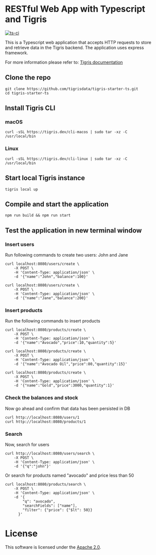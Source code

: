 # RESTful Web App with Typescript and Tigris

[![ts-ci](https://github.com/tigrisdata/tigris-starter-ts/actions/workflows/ts-ci.yml/badge.svg?branch=main)](https://github.com/tigrisdata/tigris-starter-ts/actions/workflows/ts-ci.yml)

This is a Typescript web application that accepts HTTP requests to store and
retrieve data in the Tigris backend. The application uses express framework.

For more information please refer to: [Tigris documentation](https://docs.tigrisdata.com)

## Clone the repo

```shell
git clone https://github.com/tigrisdata/tigris-starter-ts.git
cd tigris-starter-ts
```

## Install Tigris CLI

### macOS
```shell
curl -sSL https://tigris.dev/cli-macos | sudo tar -xz -C /usr/local/bin
```

### Linux
```shell
curl -sSL https://tigris.dev/cli-linux | sudo tar -xz -C /usr/local/bin
```

## Start local Tigris instance
```shell
tigris local up
```

## Compile and start the application
```shell
npm run build && npm run start
```

## Test the application in new terminal window

### Insert users

Run following commands to create two users: John and Jane

```shell
curl localhost:8080/users/create \
    -X POST \
    -H 'Content-Type: application/json' \
    -d '{"name":"John","balance":100}'
    
curl localhost:8080/users/create \
    -X POST \
    -H 'Content-Type: application/json' \
    -d '{"name":"Jane","balance":200}'
```

### Insert products

Run the following commands to insert products

```shell
curl localhost:8080/products/create \
    -X POST \
    -H 'Content-Type: application/json' \
    -d '{"name":"Avocado","price":10,"quantity":5}'

curl localhost:8080/products/create \
    -X POST \
    -H 'Content-Type: application/json' \
    -d '{"name":"Avocado Oil","price":80,"quantity":15}'
    
curl localhost:8080/products/create \
    -X POST \
    -H 'Content-Type: application/json' \
    -d '{"name":"Gold","price":3000,"quantity":1}'
```

### Check the balances and stock

Now go ahead and confirm that data has been persisted in DB

```shell
curl http://localhost:8080/users/1
curl http://localhost:8080/products/1
```

### Search
Now, search for users

```shell
curl http://localhost:8080/users/search \
    -X POST \
    -H 'Content-Type: application/json' \
    -d '{"q":"john"}'
```

Or search for products named "avocado" and price less than 50

```shell
curl localhost:8080/products/search \
    -X POST \
    -H 'Content-Type: application/json' \
    -d '{
        "q": "avocado",
        "searchFields": ["name"],
        "filter": {"price": {"$lt": 50}}
      }'
```

# License

This software is licensed under the [Apache 2.0](LICENSE).